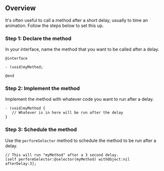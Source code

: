## Overview

It's often useful to call a method after a short delay, usually to time an animation. Follow the steps below to set this up.

### Step 1: Declare the method

In your interface, name the method that you want to be called after a delay.

```
@interface

- (void)myMethod;

@end
```

### Step 2: Implement the method

Implement the method with whatever code you want to run after a delay.

```
- (void)myMethod {
   // Whatever is in here will be run after the delay
}
```

### Step 3: Schedule the method

Use the `performSelector` method to schedule the method to be run after a delay.

```
// This will run "myMethod" after a 3 second delay.
[self performSelector:@selector(myMethod) withObject:nil afterDelay:3];
```
